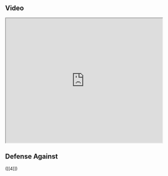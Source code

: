 ## Video

<iframe src="https://www.youtube.com/embed/BBE75J6Scx0" width="100%" height="400"></iframe>

## Defense Against

([[4]])